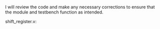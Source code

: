 I will review the code and make any necessary corrections to ensure that the module and testbench function as intended.

shift_register.v:
